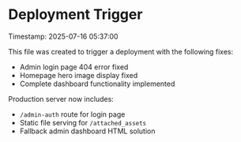 # Deployment Trigger

Timestamp: 2025-07-16 05:37:00

This file was created to trigger a deployment with the following fixes:
- Admin login page 404 error fixed
- Homepage hero image display fixed  
- Complete dashboard functionality implemented

Production server now includes:
- `/admin-auth` route for login page
- Static file serving for `/attached_assets`
- Fallback admin dashboard HTML solution